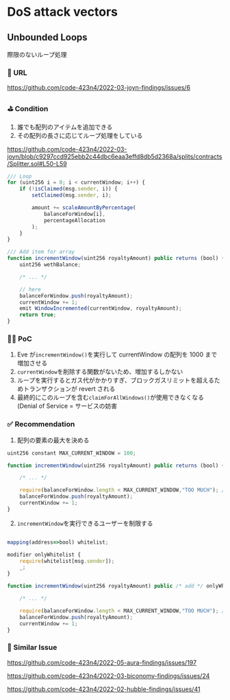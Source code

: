 # DoS attack vectors

## Unbounded Loops

際限のないループ処理

### 🔗 URL

https://github.com/code-423n4/2022-03-joyn-findings/issues/6

### ⛳️ Condition

1. 誰でも配列のアイテムを追加できる
2. その配列の長さに応じてループ処理をしている

https://github.com/code-423n4/2022-03-joyn/blob/c9297ccd925ebb2c44dbc6eaa3effd8db5d2368a/splits/contracts/Splitter.sol#L50-L59

```javascript
/// Loop
for (uint256 i = 0; i < currentWindow; i++) {
    if (!isClaimed(msg.sender, i)) {
        setClaimed(msg.sender, i);

        amount += scaleAmountByPercentage(
            balanceForWindow[i],
            percentageAllocation
        );
    }
}

/// Add item for array
function incrementWindow(uint256 royaltyAmount) public returns (bool) {
    uint256 wethBalance;

    /* ... */

    // here
    balanceForWindow.push(royaltyAmount);
    currentWindow += 1;
    emit WindowIncremented(currentWindow, royaltyAmount);
    return true;
}
```

### 👨‍💻 PoC

1. Eve が`incrementWindow()`を実行して currentWindow の配列を 1000 まで増加させる
2. `currentWindow`を削除する関数がないため、増加するしかない
3. ループを実行するとガス代がかかりすぎ、ブロックガスリミットを超えるためトランザクションが revert される
4. 最終的にこのループを含む`claimForAllWindows()`が使用できなくなる(Denial of Service = サービスの妨害

### ✅ Recommendation

1. 配列の要素の最大を決める

```javascript
uint256 constant MAX_CURRENT_WINDOW = 100;

function incrementWindow(uint256 royaltyAmount) public returns (bool) {

    /* ... */

    require(balanceForWindow.length < MAX_CURRENT_WINDOW,"TOO MUCH"); // here
    balanceForWindow.push(royaltyAmount);
    currentWindow += 1;
}
```

2. `incrementWindow`を実行できるユーザーを制限する

```javascript

mapping(address=>bool) whitelist;

modifier onlyWhitelist {
    require(whitelist[msg.sender]);
    _;
}

function incrementWindow(uint256 royaltyAmount) public /* add */ onlyWhitelist returns (bool) {

    /* ... */

    require(balanceForWindow.length < MAX_CURRENT_WINDOW,"TOO MUCH"); // here
    balanceForWindow.push(royaltyAmount);
    currentWindow += 1;
}
```

### 👬 Similar Issue

https://github.com/code-423n4/2022-05-aura-findings/issues/197

https://github.com/code-423n4/2022-03-biconomy-findings/issues/24

https://github.com/code-423n4/2022-02-hubble-findings/issues/41
